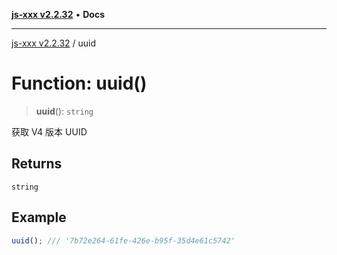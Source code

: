 [**js-xxx v2.2.32**](../README.md) • **Docs**

***

[js-xxx v2.2.32](../README.md) / uuid

# Function: uuid()

> **uuid**(): `string`

获取 V4 版本 UUID

## Returns

`string`

## Example

```ts
uuid(); /// '7b72e264-61fe-426e-b95f-35d4e61c5742'
```
